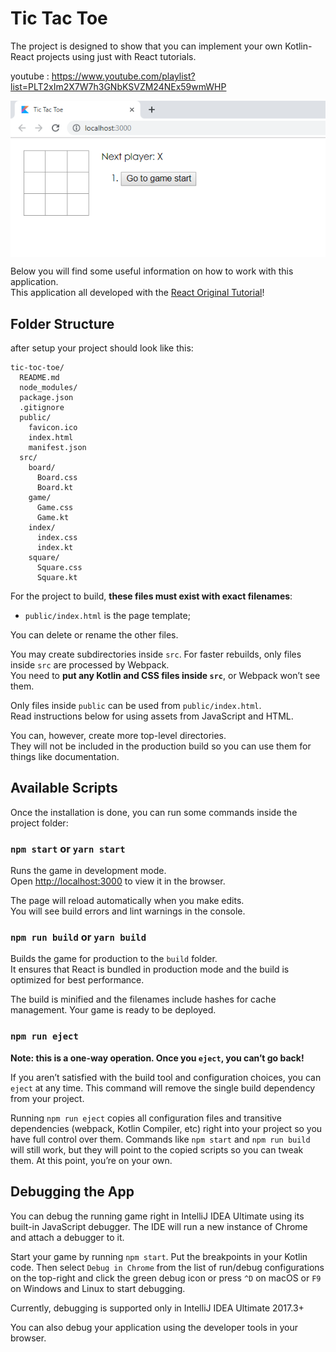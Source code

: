 # Tic Tac Toe

The project is designed to show that you can implement your own Kotlin-React projects using just with React tutorials.

youtube : https://www.youtube.com/playlist?list=PLT2xIm2X7W7h3GNbKSVZM24NEx59wmWHP

<div style="display: flex;">
	<img src="./art/tic-tac-toe.png" />  
</div>

Below you will find some useful information on how to work with this application.<br>
This application all developed with the [React Original Tutorial](https://reactjs.org/tutorial/tutorial.html)!

## Folder Structure

after setup your project should look like this:

```
tic-toc-toe/
  README.md
  node_modules/
  package.json
  .gitignore
  public/
    favicon.ico
    index.html
    manifest.json
  src/
    board/
      Board.css
      Board.kt
    game/
      Game.css
      Game.kt
    index/
      index.css
      index.kt
    square/
      Square.css
      Square.kt
```

For the project to build, **these files must exist with exact filenames**:

* `public/index.html` is the page template;

You can delete or rename the other files.

You may create subdirectories inside `src`. For faster rebuilds, only files inside `src` are processed by Webpack.<br>
You need to **put any Kotlin and CSS files inside `src`**, or Webpack won’t see them.

Only files inside `public` can be used from `public/index.html`.<br>
Read instructions below for using assets from JavaScript and HTML.

You can, however, create more top-level directories.<br>
They will not be included in the production build so you can use them for things like documentation.

## Available Scripts

Once the installation is done, you can run some commands inside the project folder:

### `npm start` or `yarn start`

Runs the game in development mode.<br>
Open [http://localhost:3000](http://localhost:3000) to view it in the browser.

The page will reload automatically when you make edits.<br>
You will see build errors and lint warnings in the console.

### `npm run build` or `yarn build`

Builds the game for production to the `build` folder.<br>
It ensures that React is bundled in production mode and the build is optimized for best performance.

The build is minified and the filenames include hashes for cache management. Your game is ready to be deployed.

### `npm run eject`

**Note: this is a one-way operation. Once you `eject`, you can’t go back!**

If you aren’t satisfied with the build tool and configuration choices, you can `eject` at any time. This command will remove the single build dependency from your project.

Running `npm run eject` copies all configuration files and transitive dependencies (webpack, Kotlin Compiler, etc) right into your project so you have full control over them. Commands like `npm start` and `npm run build` will still work, but they will point to the copied scripts so you can tweak them. At this point, you’re on your own.

## Debugging the App

You can debug the running game right in IntelliJ IDEA Ultimate using its built-in JavaScript debugger. The IDE will run a new instance of Chrome and attach a debugger to it.

Start your game by running `npm start`. Put the breakpoints in your Kotlin code.
Then select `Debug in Chrome` from the list of run/debug configurations on the top-right and click the green debug icon or press `^D` on macOS or `F9` on Windows and Linux to start debugging.

Currently, debugging is supported only in IntelliJ IDEA Ultimate 2017.3+

You can also debug your application using the developer tools in your browser.

